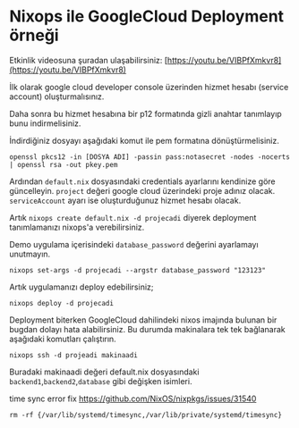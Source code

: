# Nixops ile GoogleCloud Deployment örneği

Etkinlik videosuna şuradan ulaşabilirsiniz: [https://youtu.be/VIBPfXmkvr8](https://youtu.be/VIBPfXmkvr8)

İlk olarak google cloud developer console üzerinden hizmet hesabı (service account) oluşturmalısınız.

Daha sonra bu hizmet hesabına bir p12 formatında gizli anahtar tanımlayıp bunu indirmelisiniz.

İndirdiğiniz dosyayı aşağıdaki komut ile pem formatına dönüştürmelisiniz.

`openssl pkcs12 -in [DOSYA ADI] -passin pass:notasecret -nodes -nocerts | openssl rsa -out pkey.pem`

Ardından `default.nix` dosyasındaki credentials ayarlarını kendinize göre güncelleyin. `project` değeri google cloud üzerindeki proje adınız olacak. `serviceAccount` ayarı ise oluşturduğunuz hizmet hesabı olacak.

Artık `nixops create default.nix -d projecadi` diyerek deployment tanımlamanızı nixops'a verebilirsiniz.

Demo uygulama içerisindeki `database_password` değerini ayarlamayı unutmayın.

`nixops set-args -d projecadi --argstr database_password "123123"`

Artık uygulamanızı deploy edebilirsiniz;

`nixops deploy -d projecadi`

Deployment biterken GoogleCloud dahilindeki nixos imajında bulunan bir bugdan dolayı hata alabilirsiniz. Bu durumda makinalara tek tek bağlanarak aşağıdaki komutları çalıştırın.

`nixops ssh -d projeadi makinaadi`

Buradaki makinaadi değeri default.nix dosyasındaki `backend1`,`backend2`,`database` gibi değişken isimleri.

time sync error fix
https://github.com/NixOS/nixpkgs/issues/31540

`rm -rf {/var/lib/systemd/timesync,/var/lib/private/systemd/timesync}`


